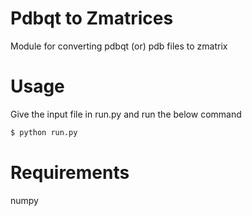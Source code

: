 # Pdbqt to Zmatrices

Module for converting pdbqt (or) pdb files to zmatrix

# Usage

Give the input file in run.py and run the below command
```bash
$ python run.py
```

# Requirements

numpy


